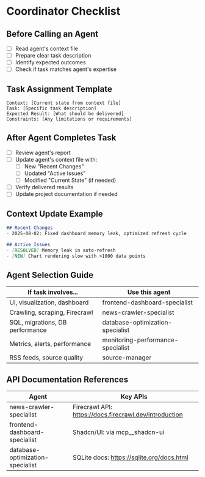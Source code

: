 # Coordinator Checklist

## Before Calling an Agent
- [ ] Read agent's context file
- [ ] Prepare clear task description
- [ ] Identify expected outcomes
- [ ] Check if task matches agent's expertise

## Task Assignment Template
```
Context: [Current state from context file]
Task: [Specific task description]
Expected Result: [What should be delivered]
Constraints: [Any limitations or requirements]
```

## After Agent Completes Task
- [ ] Review agent's report
- [ ] Update agent's context file with:
  - [ ] New "Recent Changes"
  - [ ] Updated "Active Issues"
  - [ ] Modified "Current State" (if needed)
- [ ] Verify delivered results
- [ ] Update project documentation if needed

## Context Update Example
```markdown
## Recent Changes
- 2025-08-02: Fixed dashboard memory leak, optimized refresh cycle

## Active Issues
- [RESOLVED] Memory leak in auto-refresh
- [NEW] Chart rendering slow with >1000 data points
```

## Agent Selection Guide
| If task involves... | Use this agent |
|-------------------|----------------|
| UI, visualization, dashboard | frontend-dashboard-specialist |
| Crawling, scraping, Firecrawl | news-crawler-specialist |
| SQL, migrations, DB performance | database-optimization-specialist |
| Metrics, alerts, performance | monitoring-performance-specialist |
| RSS feeds, source quality | source-manager |

## API Documentation References
| Agent | Key APIs |
|-------|----------|
| news-crawler-specialist | Firecrawl API: https://docs.firecrawl.dev/introduction |
| frontend-dashboard-specialist | Shadcn/UI: via mcp__shadcn-ui |
| database-optimization-specialist | SQLite docs: https://sqlite.org/docs.html |